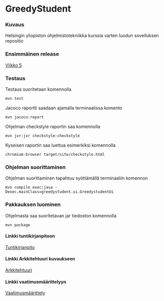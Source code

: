 # GreedyStudent

### Kuvaus

Helsingin yliopiston ohjelmistotekniikka kurssia varten luodun sovelluksen repositio

### Ensimmäinen release

[Viikko 5](https://github.com/Mikxdi/OTharkkatyo19/releases)

### Testaus

Testaus suoritetaan komennolla 

``` 
mvn test
```

Jacoco raportti saadaan ajamalla terminaalissa komento


```
mvn jacoco:report
```

Ohjelman checkstyle raportin saa komennolla

```
mvn jxr:jxr checkstyle:checkstyle
```
Kyseisen raportin saa luettua esimerkiksi komennolla

```
chromium-browser target/site/checkstyle.html
```

### Ohjelman suorittaminen

Ohjelman suorittaminen tapahtuu syöttämällä terminaaliin komennon

```
mvn compile exec:java -Dexec.mainClass=greedystudent.ui.GreedystudentUi 
```

### Pakkauksen luominen

Ohjelmasta saa suoritetavan jar tiedoston komennolla 

```
mvn package
```

####  Linkki tuntikirjanpitoon
[Tuntikirjanpito](https://github.com/Mikxdi/OTharkkatyo19/blob/master/documentation/Tuntikirjanpito.md)

#### Linkki Arkkitehtuuri kuvaukseen
[Arkkitehtuuri](https://github.com/Mikxdi/OTharkkatyo19/blob/master/documentation/Arkkitehtuuri.md)

#### Linkki vaatimusmäärittelyyn
[Vaatimusmäärittely](https://github.com/Mikxdi/OTharkkatyo19/blob/master/documentation/Vaatimusmaarittely.md)
